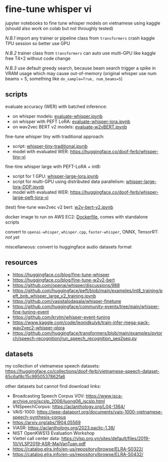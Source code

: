 # fine-tune whisper vi

jupyter notebooks to fine tune whisper models on vietnamese using kaggle (should also work on colab but not throughly tested)

*N.B.1* import any trainer or pipeline class from `transformers` crash kaggle TPU session so better use GPU

*N.B.2* trainer class from `transformers` can auto use multi-GPU like kaggle free T4×2 without code change

*N.B.3* use default greedy search, because beam search trigger a spike in VRAM usage which may cause out-of-memory (original whisper use num beams = 5, something like `do_sample=True, num_beams=5`)

## scripts

evaluate accuracy (WER) with batched inference:
- on whisper models: [evaluate-whisper.ipynb](eval/evaluate-whisper.ipynb)
- on whisper with PEFT LoRA: [evaluate-whisper-lora.ipynb](eval/evaluate-whisper-lora.ipynb)
- on wav2vec BERT v2 models: [evaluate-w2vBERT.ipynb](eval/evaluate-w2vBERT.ipynb)

fine-tune whisper tiny with traditional approach:
- script: [whisper-tiny-traditional.ipynb](train/whisper-tiny-traditional.ipynb)
- model with evaluated WER: https://huggingface.co/doof-ferb/whisper-tiny-vi

fine-tine whisper large with PEFT-LoRA + int8:
- script for 1 GPU: [whisper-large-lora.ipynb](train/whisper-large-lora.ipynb)
- script for multi-GPU using distributed data parallelism: [whisper-large-lora-DDP.ipynb](train/whisper-large-lora-DDP.ipynb)
- model with evaluated WER: https://huggingface.co/doof-ferb/whisper-large-peft-lora-vi

(test) fine-tune wav2vec v2 bert: [w2v-bert-v2.ipynb](train/w2v-bert-v2.ipynb)

docker image to run on AWS EC2: [Dockerfile](docker/Dockerfile), comes with standalone scripts

convert to `openai-whisper`, `whisper.cpp`, `faster-whisper`, ONNX, TensorRT: *not yet*

miscellaneous: convert to huggingface audio datasets format

## resources

- https://huggingface.co/blog/fine-tune-whisper
- https://huggingface.co/blog/fine-tune-w2v2-bert
- https://github.com/openai/whisper/discussions/988
- https://github.com/huggingface/peft/blob/main/examples/int8_training/peft_bnb_whisper_large_v2_training.ipynb
- https://github.com/vasistalodagala/whisper-finetune
- https://github.com/huggingface/community-events/tree/main/whisper-fine-tuning-event
- https://github.com/krylm/whisper-event-tuning
- https://www.kaggle.com/code/leonidkulyk/train-infer-mega-pack-wav2vec2-whisper-qlora
- https://github.com/huggingface/transformers/blob/main/examples/pytorch/speech-recognition/run_speech_recognition_seq2seq.py

## datasets

my collection of vietnamese speech datasets: https://huggingface.co/collections/doof-ferb/vietnamese-speech-dataset-65c6af8c15c9950537862fa6

other datasets but cannot find download links:
- Broadcasting Speech Corpus VOV: https://www.isca-archive.org/iscslp_2006/luong06_iscslp.html
- VNSpeechCorpus: https://aclanthology.org/L04-1364/
- VAIS-1000: https://ieee-dataport.org/documents/vais-1000-vietnamese-speech-synthesis-corpus
- https://arxiv.org/abs/1904.05569
- ViASR: https://aclanthology.org/2023.paclic-1.38/
- NIST OpenKWS13 Evaluation Workshop
- Viettel call center data: https://vlsp.org.vn/sites/default/files/2019-10/VLSP2019-ASR-MaiVanTuan.pdf
- https://catalog.elra.info/en-us/repository/browse/ELRA-S0322/
- https://catalog.elra.info/en-us/repository/browse/ELRA-S0432/
